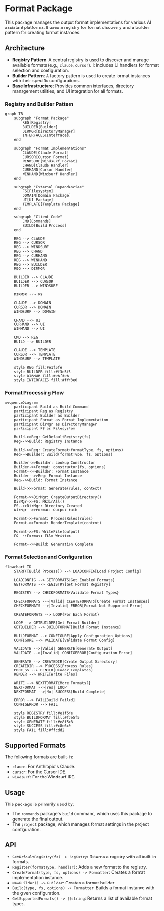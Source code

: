 # Format Package

This package manages the output format implementations for various AI assistant platforms. It uses a registry for format discovery and a builder pattern for creating format instances.

## Architecture

- **Registry Pattern**: A central registry is used to discover and manage available formats (e.g., `claude`, `cursor`). It includes UI handlers for format selection and configuration.
- **Builder Pattern**: A factory pattern is used to create format instances with their specific configurations.
- **Base Infrastructure**: Provides common interfaces, directory management utilities, and UI integration for all formats.

### Registry and Builder Pattern

```mermaid
graph TB
    subgraph "Format Package"
        REG[Registry]
        BUILDER[Builder]
        DIRMGR[DirectoryManager]
        INTERFACES[Interfaces]
    end
    
    subgraph "Format Implementations"
        CLAUDE[Claude Format]
        CURSOR[Cursor Format]
        WINDSURF[Windsurf Format]
        CHAND[Claude Handler]
        CURHAND[Cursor Handler]
        WINHAND[Windsurf Handler]
    end
    
    subgraph "External Dependencies"
        FS[Filesystem]
        DOMAIN[Domain Package]
        UI[UI Package]
        TEMPLATE[Template Package]
    end
    
    subgraph "Client Code"
        CMD[Commands]
        BUILD[Build Process]
    end
    
    REG --> CLAUDE
    REG --> CURSOR
    REG --> WINDSURF
    REG --> CHAND
    REG --> CURHAND
    REG --> WINHAND
    REG --> BUILDER
    REG --> DIRMGR
    
    BUILDER --> CLAUDE
    BUILDER --> CURSOR
    BUILDER --> WINDSURF
    
    DIRMGR --> FS
    
    CLAUDE --> DOMAIN
    CURSOR --> DOMAIN
    WINDSURF --> DOMAIN
    
    CHAND --> UI
    CURHAND --> UI
    WINHAND --> UI
    
    CMD --> REG
    BUILD --> BUILDER
    
    CLAUDE --> TEMPLATE
    CURSOR --> TEMPLATE
    WINDSURF --> TEMPLATE
    
    style REG fill:#e1f5fe
    style BUILDER fill:#f3e5f5
    style DIRMGR fill:#e8f5e8
    style INTERFACES fill:#fff3e0
```

### Format Processing Flow

```mermaid
sequenceDiagram
    participant Build as Build Command
    participant Reg as Registry
    participant Builder as Builder
    participant Format as Format Implementation
    participant DirMgr as DirectoryManager
    participant FS as Filesystem
    
    Build->>Reg: GetDefaultRegistry(fs)
    Reg-->>Build: Registry Instance
    
    Build->>Reg: CreateFormat(formatType, fs, options)
    Reg->>Builder: Build(formatType, fs, options)
    
    Builder->>Builder: Lookup Constructor
    Builder->>Format: constructor(fs, options)
    Format-->>Builder: Format Instance
    Builder-->>Reg: Format Instance
    Reg-->>Build: Format Instance
    
    Build->>Format: Generate(rules, context)
    
    Format->>DirMgr: CreateOutputDirectory()
    DirMgr->>FS: MkdirAll()
    FS-->>DirMgr: Directory Created
    DirMgr-->>Format: Output Path
    
    Format->>Format: ProcessRules(rules)
    Format->>Format: RenderTemplate(content)
    
    Format->>FS: WriteFile(output)
    FS-->>Format: File Written
    
    Format-->>Build: Generation Complete
```

### Format Selection and Configuration

```mermaid
flowchart TD
    START([Build Process]) --> LOADCONFIG[Load Project Config]
    
    LOADCONFIG --> GETFORMATS[Get Enabled Formats]
    GETFORMATS --> REGISTRY[Get Format Registry]
    
    REGISTRY --> CHECKFORMATS{Validate Format Types}
    
    CHECKFORMATS -->|Valid| CREATEFORMATS[Create Format Instances]
    CHECKFORMATS -->|Invalid| ERROR[Format Not Supported Error]
    
    CREATEFORMATS --> LOOP{For Each Format}
    
    LOOP --> GETBUILDER[Get Format Builder]
    GETBUILDER --> BUILDFORMAT[Build Format Instance]
    
    BUILDFORMAT --> CONFIGURE[Apply Configuration Options]
    CONFIGURE --> VALIDATE[Validate Format Config]
    
    VALIDATE -->|Valid| GENERATE[Generate Output]
    VALIDATE -->|Invalid| CONFIGERROR[Configuration Error]
    
    GENERATE --> CREATEDIR[Create Output Directory]
    CREATEDIR --> PROCESS[Process Rules]
    PROCESS --> RENDER[Render Templates]
    RENDER --> WRITE[Write Files]
    
    WRITE --> NEXTFORMAT{More Formats?}
    NEXTFORMAT -->|Yes| LOOP
    NEXTFORMAT -->|No| SUCCESS[Build Complete]
    
    ERROR --> FAIL[Build Failed]
    CONFIGERROR --> FAIL
    
    style REGISTRY fill:#e1f5fe
    style BUILDFORMAT fill:#f3e5f5
    style GENERATE fill:#e8f5e8
    style SUCCESS fill:#c8e6c9
    style FAIL fill:#ffcdd2
```

## Supported Formats

The following formats are built-in:
- `claude`: For Anthropic's Claude.
- `cursor`: For the Cursor IDE.
- `windsurf`: For the Windsurf IDE.

## Usage

This package is primarily used by:
- The `commands` package's `build` command, which uses this package to generate the final output.
- The `project` package, which manages format settings in the project configuration.

## API

- `GetDefaultRegistry(fs) -> Registry`: Returns a registry with all built-in formats.
- `Register(formatType, handler)`: Adds a new format to the registry.
- `CreateFormat(type, fs, options) -> Formatter`: Creates a format implementation instance.
- `NewBuilder() -> Builder`: Creates a format builder.
- `Build(type, fs, options) -> Formatter`: Builds a format instance with the given configuration.
- `GetSupportedFormats() -> []string`: Returns a list of available format types.
